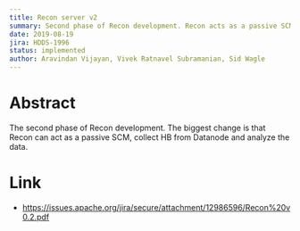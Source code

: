 ```yaml
---
title: Recon server v2
summary: Second phase of Recon development. Recon acts as a passive SCM.
date: 2019-08-19
jira: HDDS-1996
status: implemented
author: Aravindan Vijayan, Vivek Ratnavel Subramanian, Sid Wagle
---
```

<!--
  Licensed under the Apache License, Version 2.0 (the "License");
  you may not use this file except in compliance with the License.
  You may obtain a copy of the License at

   http://www.apache.org/licenses/LICENSE-2.0

  Unless required by applicable law or agreed to in writing, software
  distributed under the License is distributed on an "AS IS" BASIS,
  WITHOUT WARRANTIES OR CONDITIONS OF ANY KIND, either express or implied.
  See the License for the specific language governing permissions and
  limitations under the License. See accompanying LICENSE file.
-->

# Abstract

 The second phase of Recon development. The biggest change is that Recon can act as a passive SCM, collect HB from Datanode and analyze the data.
 
# Link

 * https://issues.apache.org/jira/secure/attachment/12986596/Recon%20v0.2.pdf
